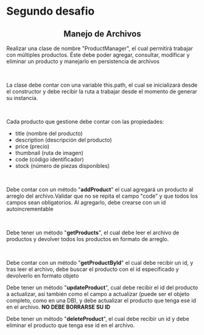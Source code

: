 # Segundo desafio
<h2 align="center">Manejo de Archivos</h1>
<div><p>Realizar una clase de nombre "ProductManager", el cual permitirá trabajar con múltiples productos. Éste debe poder agregar, consultar, modificar y eliminar un producto y manejarlo en persistencia de archivos</p><br/>
<p>La clase debe contar con una variable this.path, el cual se inicializará desde el constructor y debe recibir la ruta a trabajar desde el momento de generar su instancia.</p><br/>
<p>Cada producto que gestione debe contar con las propiedades:</p>
<ul>
  <li>title (nombre del producto)</li>
  <li>description (descripción del producto)</li>
  <li>price (precio)</li>
  <li>thumbnail (ruta de imagen)</li>
  <li>code (código identificador)</li>
  <li>stock (número de piezas disponibles)</li>
</ul><br/>
<p>Debe contar con un método "<b>addProduct</b>" el cual agregará un producto al arreglo del archivo.Validar que no se repita el campo "code" y que todos los campos sean obligatorios. Al agregarlo, debe crearse con un id autoincrementable</p><br/>
<p>Debe tener un método "<b>getProducts</b>", el cual debe leer el archivo de productos y devolver todos los productos en formato de arreglo.</p><br/>
<p>Debe contar con un método "<b>getProductByld</b>" el cual debe recibir un id, y tras leer el archivo, debe buscar el producto con el id especificado y devolverlo en formato objeto</p>
<p>Debe tener un método "<b>updateProduct</b>", cual debe recibir el id del producto a actualizar, así también como el campo a actualizar (puede ser el objeto completo, como en una DB), y debe actualizar el producto que tenga ese id en el archivo. <b>NO DEBE BORRARSE SU ID</b> </p>
<p>Debe tener un método "<b>deleteProduct</b>", el cual debe recibir un id y debe eliminar el producto que tenga ese id en el archivo.</p>
</div>
